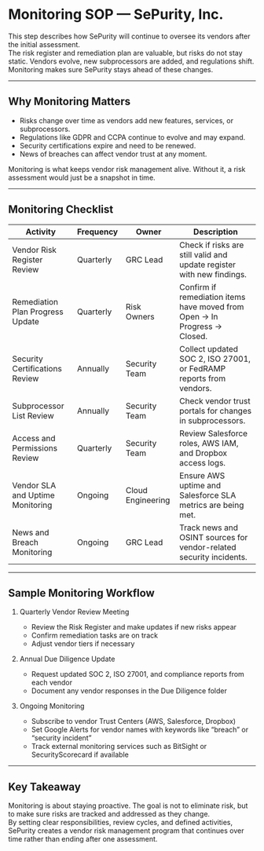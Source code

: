# Monitoring SOP — SePurity, Inc.

This step describes how SePurity will continue to oversee its vendors after the initial assessment.  
The risk register and remediation plan are valuable, but risks do not stay static. Vendors evolve, new subprocessors are added, and regulations shift. Monitoring makes sure SePurity stays ahead of these changes.  

---

## Why Monitoring Matters
- Risks change over time as vendors add new features, services, or subprocessors.  
- Regulations like GDPR and CCPA continue to evolve and may expand.  
- Security certifications expire and need to be renewed.  
- News of breaches can affect vendor trust at any moment.  

Monitoring is what keeps vendor risk management alive. Without it, a risk assessment would just be a snapshot in time.  

---

## Monitoring Checklist

| Activity                          | Frequency | Owner            | Description                                                                 |
|-----------------------------------|-----------|------------------|-----------------------------------------------------------------------------|
| Vendor Risk Register Review       | Quarterly | GRC Lead         | Check if risks are still valid and update register with new findings.        |
| Remediation Plan Progress Update  | Quarterly | Risk Owners      | Confirm if remediation items have moved from Open → In Progress → Closed.   |
| Security Certifications Review    | Annually  | Security Team    | Collect updated SOC 2, ISO 27001, or FedRAMP reports from vendors.           |
| Subprocessor List Review          | Annually  | Security Team    | Check vendor trust portals for changes in subprocessors.                     |
| Access and Permissions Review     | Quarterly | Security Team    | Review Salesforce roles, AWS IAM, and Dropbox access logs.                   |
| Vendor SLA and Uptime Monitoring  | Ongoing   | Cloud Engineering | Ensure AWS uptime and Salesforce SLA metrics are being met.                  |
| News and Breach Monitoring        | Ongoing   | GRC Lead         | Track news and OSINT sources for vendor-related security incidents.          |

---

## Sample Monitoring Workflow

1. Quarterly Vendor Review Meeting  
   - Review the Risk Register and make updates if new risks appear  
   - Confirm remediation tasks are on track  
   - Adjust vendor tiers if necessary  

2. Annual Due Diligence Update  
   - Request updated SOC 2, ISO 27001, and compliance reports from each vendor  
   - Document any vendor responses in the Due Diligence folder  

3. Ongoing Monitoring  
   - Subscribe to vendor Trust Centers (AWS, Salesforce, Dropbox)  
   - Set Google Alerts for vendor names with keywords like “breach” or “security incident”  
   - Track external monitoring services such as BitSight or SecurityScorecard if available  

---

## Key Takeaway

Monitoring is about staying proactive. The goal is not to eliminate risk, but to make sure risks are tracked and addressed as they change.  
By setting clear responsibilities, review cycles, and defined activities, SePurity creates a vendor risk management program that continues over time rather than ending after one assessment.  
